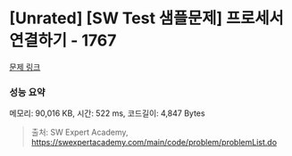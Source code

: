 # [Unrated] [SW Test 샘플문제] 프로세서 연결하기 - 1767 

[문제 링크](https://swexpertacademy.com/main/code/problem/problemDetail.do?contestProbId=AV4suNtaXFEDFAUf) 

### 성능 요약

메모리: 90,016 KB, 시간: 522 ms, 코드길이: 4,847 Bytes



> 출처: SW Expert Academy, https://swexpertacademy.com/main/code/problem/problemList.do